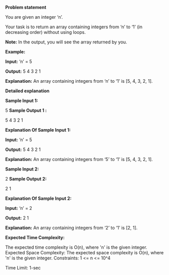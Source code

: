 **Problem statement**

You are given an integer ‘n’.

Your task is to return an array containing integers from ‘n’ to ‘1’ (in decreasing order) without using loops.

**Note:**
In the output, you will see the array returned by you.

**Example:**

**Input:** ‘n’ = 5

**Output:** 5 4 3 2 1

**Explanation:** An array containing integers from ‘n’ to ‘1’ is [5, 4, 3, 2, 1].

**Detailed explanation**

**Sample Input 1:**

5
**Sample Output 1 :**

5 4 3 2 1

**Explanation Of Sample Input 1:**

**Input:** ‘n’ = 5

**Output:** 5 4 3 2 1

**Explanation:** An array containing integers from ‘5’ to ‘1’ is [5, 4, 3, 2, 1].

**Sample Input 2:**

2
**Sample Output 2:**

2 1

**Explanation Of Sample Input 2:**

**Input:** ‘n’ = 2

**Output:** 2 1

**Explanation:** An array containing integers from ‘2’ to ‘1’ is [2, 1].

**Expected Time Complexity:**

The expected time complexity is O(n), where 'n' is the given integer.
Expected Space Complexity:
The expected space complexity is O(n), where 'n' is the given integer.
Constraints:
1 <= n <= 10^4

Time Limit: 1-sec
